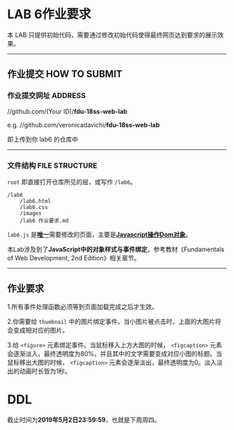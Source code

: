 LAB 6作业要求
==========
本 LAB 只提供初始代码，需要通过修改初始代码使得最终网页达到要求的展示效果。

-------------------

## 作业提交 HOW TO SUBMIT
### 作业提交网址 ADDRESS
//github.com/(Your ID)/**fdu-18ss-web-lab**

e.g. //github.com/veronicadavichi/**fdu-18ss-web-lab**

即上传到你 lab6 的仓库中

-------------------

### 文件结构 FILE STRUCTURE
`root` 即直接打开仓库所见的层，或写作 `/lab6`。

```
/lab6
	/lab6.html
	/lab6.css
	/images
	/lab6 作业要求.md
```

`lab6.js` 是<u>**唯一**</u>需要修改的页面，主要是<u>**Javascript操作Dom对象**</u>。

本Lab涉及到了**JavaScript中的对象样式与事件绑定**，参考教材《Fundamentals of Web Development, 2nd Edition》相关章节。

-------------------

## 作业要求

1.所有事件处理函数必须等到页面加载完成之后才生效。

2.你需要给 `thumbnail` 中的图片绑定事件，当小图片被点击时，上面的大图片将会变成相对应的图片。

3.给 `<figure>` 元素绑定事件。当鼠标移入上方大图的时候， `<figcaption>` 元素会逐渐淡入，最终透明度为80%，并且其中的文字需要变成对应小图的标题。当鼠标移出大图的时候， `<figcaption>` 元素会逐渐淡出，最终透明度为0。淡入淡出的动画时长皆为1秒。

# DDL

截止时间为**2019年5月2日23:59:59**，也就是下周周四。
